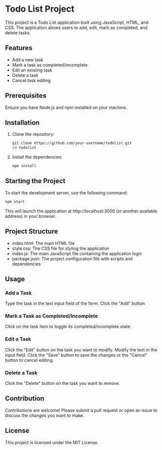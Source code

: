 # Todo List Project

This project is a Todo List application built using JavaScript, HTML, and CSS. The application allows users to add, edit, mark as completed, and delete tasks.

## Features

- Add a new task
- Mark a task as completed/incomplete
- Edit an existing task
- Delete a task
- Cancel task editing

## Prerequisites

Ensure you have Node.js and npm installed on your machine.

## Installation

1. Clone the repository:
    ```sh
    git clone https://github.com/your-username/todolist.git
    cd todolist
    ```

2. Install the dependencies:
    ```sh
    npm install
    ```

## Starting the Project

To start the development server, use the following command:

```sh
npm start
```

This will launch the application at http://localhost:3000 (or another available address) in your browser.

## Project Structure

- index.html: The main HTML file
- style.css: The CSS file for styling the application
- index.js: The main JavaScript file containing the application logic
- package.json: The project configuration file with scripts and dependencies

## Usage

### Add a Task

Type the task in the text input field of the form.
Click the "Add" button.
### Mark a Task as Completed/Incomplete

Click on the task item to toggle its completed/incomplete state.

### Edit a Task

Click the "Edit" button on the task you want to modify.
Modify the text in the input field.
Click the "Save" button to save the changes or the "Cancel" button to cancel editing.

### Delete a Task

Click the "Delete" button on the task you want to remove.

## Contribution

Contributions are welcome! Please submit a pull request or open an issue to discuss the changes you want to make.

## License

This project is licensed under the MIT License.
